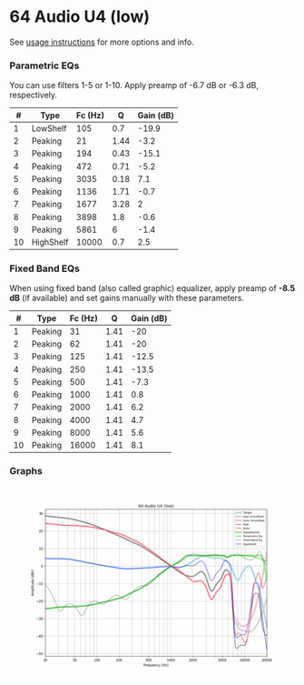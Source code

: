 # 64 Audio U4 (low)
See [usage instructions](https://github.com/jaakkopasanen/AutoEq#usage) for more options and info.

### Parametric EQs
You can use filters 1-5 or 1-10. Apply preamp of -6.7 dB or -6.3 dB, respectively.

|   # | Type      |   Fc (Hz) |    Q |   Gain (dB) |
|-----|-----------|-----------|------|-------------|
|   1 | LowShelf  |       105 | 0.7  |       -19.9 |
|   2 | Peaking   |        21 | 1.44 |        -3.2 |
|   3 | Peaking   |       194 | 0.43 |       -15.1 |
|   4 | Peaking   |       472 | 0.71 |        -5.2 |
|   5 | Peaking   |      3035 | 0.18 |         7.1 |
|   6 | Peaking   |      1136 | 1.71 |        -0.7 |
|   7 | Peaking   |      1677 | 3.28 |         2   |
|   8 | Peaking   |      3898 | 1.8  |        -0.6 |
|   9 | Peaking   |      5861 | 6    |        -1.4 |
|  10 | HighShelf |     10000 | 0.7  |         2.5 |

### Fixed Band EQs
When using fixed band (also called graphic) equalizer, apply preamp of **-8.5 dB** (if available) and set gains manually with these parameters.

|   # | Type    |   Fc (Hz) |    Q |   Gain (dB) |
|-----|---------|-----------|------|-------------|
|   1 | Peaking |        31 | 1.41 |       -20   |
|   2 | Peaking |        62 | 1.41 |       -20   |
|   3 | Peaking |       125 | 1.41 |       -12.5 |
|   4 | Peaking |       250 | 1.41 |       -13.5 |
|   5 | Peaking |       500 | 1.41 |        -7.3 |
|   6 | Peaking |      1000 | 1.41 |         0.8 |
|   7 | Peaking |      2000 | 1.41 |         6.2 |
|   8 | Peaking |      4000 | 1.41 |         4.7 |
|   9 | Peaking |      8000 | 1.41 |         5.6 |
|  10 | Peaking |     16000 | 1.41 |         8.1 |

### Graphs
![](./64%20Audio%20U4%20(low).png)
